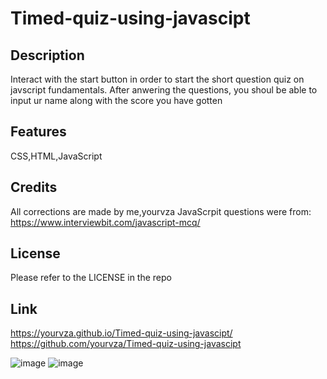 # Timed-quiz-using-javascipt

## Description
Interact with the start button in order to start the short question quiz on javscript fundamentals. After anwering the questions, you shoul be able to input ur name along with the score you have gotten

## Features
CSS,HTML,JavaScript

## Credits
All corrections are made by me,yourvza
JavaScrpit questions were from: https://www.interviewbit.com/javascript-mcq/

## License 
Please refer to the LICENSE in the repo

## Link
 https://yourvza.github.io/Timed-quiz-using-javascipt/
 https://github.com/yourvza/Timed-quiz-using-javascipt
 
![image](https://github.com/yourvza/Timed-quiz-using-javascipt/assets/155742735/530daa6b-392f-4c1e-9c88-19d6193f4eca)
![image](https://github.com/yourvza/Timed-quiz-using-javascipt/assets/155742735/c944403a-e1e8-4069-9ee8-e21ef3868ed2)





